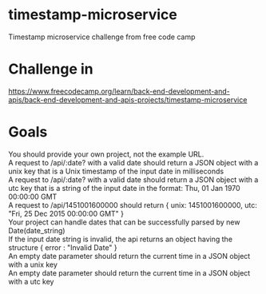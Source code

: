 # timestamp-microservice
Timestamp microservice challenge from free code camp

# Challenge in
https://www.freecodecamp.org/learn/back-end-development-and-apis/back-end-development-and-apis-projects/timestamp-microservice

# Goals
You should provide your own project, not the example URL.   
A request to /api/:date? with a valid date should return a JSON object with a unix key that is a Unix timestamp of the input date in milliseconds   
A request to /api/:date? with a valid date should return a JSON object with a utc key that is a string of the input date in the format: Thu, 01 Jan 1970 00:00:00 GMT   
A request to /api/1451001600000 should return { unix: 1451001600000, utc: "Fri, 25 Dec 2015 00:00:00 GMT" }   
Your project can handle dates that can be successfully parsed by new Date(date_string)   
If the input date string is invalid, the api returns an object having the structure { error : "Invalid Date" }   
An empty date parameter should return the current time in a JSON object with a unix key   
An empty date parameter should return the current time in a JSON object with a utc key   